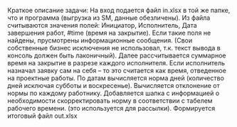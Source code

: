 Краткое описание задачи:
На вход подается файл in.xlsx в той же папке, что и программа (выгрузка из SM, данные обезличены).
Из файла считываются значения полей: Инициатор, Исполнитель, Дата завершения работ, #time (время на закрытие).
Если такие поля не найдены, прусмотрены информационные сообщения. (Свои собственные бизнес исключения не использовал, т.к. текст вывода в консоль должен быть лаконичный).
Далее рассчитывается суммарное время на закрытие в разрезе каждого исполнителя. Если исполнитель назначал заявку сам на себя – то это считается как время, отведенное на проектные работы.
По датам вычисляется норма дней (количество дней исключая субботы и воскресенье).
Вычисляется отклонение от нормы по каждому работнику.
Добавляется шапка с информацией о необходимости скорректировать норму в соответствии с табелем рабочего времени. (это используется для рассылки).
Формируется итоговый файл out.xlsx  
